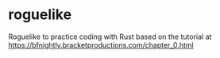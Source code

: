 # roguelike

Roguelike to practice coding with Rust based on the tutorial at https://bfnightly.bracketproductions.com/chapter_0.html
